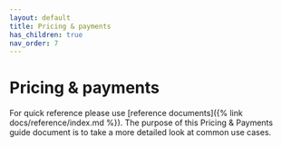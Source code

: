 ```yaml
---
layout: default
title: Pricing & payments
has_children: true
nav_order: 7
---
```


# Pricing & payments

For quick reference please use [reference documents]({% link docs/reference/index.md %}). The purpose of this Pricing & Payments guide document is to take a more detailed look at common use cases.
